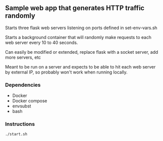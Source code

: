 ## Sample web app that generates HTTP traffic randomly

Starts three flask web servers listening on ports defined in set-env-vars.sh

Starts a background container that will randomly make requests to each web server every 10 to 40 seconds.

Can easily be modified or extended, replace flask with a socket server, add more servers, etc

Meant to be run on a server and expects to be able to hit each web server by external IP, so probably won't work when running locally.

### Dependencies

- Docker
- Docker compose
- envsubst
- bash

### Instructions

```bash
./start.sh
```
